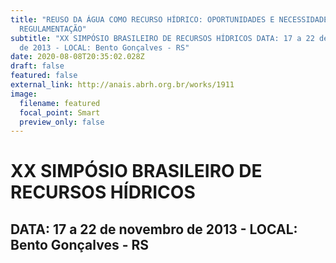 ```yaml
---
title: "REUSO DA ÁGUA COMO RECURSO HÍDRICO: OPORTUNIDADES E NECESSIDADE DE
  REGULAMENTAÇÃO"
subtitle: "XX SIMPÓSIO BRASILEIRO DE RECURSOS HÍDRICOS DATA: 17 a 22 de novembro
  de 2013 - LOCAL: Bento Gonçalves - RS"
date: 2020-08-08T20:35:02.028Z
draft: false
featured: false
external_link: http://anais.abrh.org.br/works/1911
image:
  filename: featured
  focal_point: Smart
  preview_only: false
---
```

# XX SIMPÓSIO BRASILEIRO DE RECURSOS HÍDRICOS

## DATA: 17 a 22 de novembro de 2013 - LOCAL: Bento Gonçalves - RS